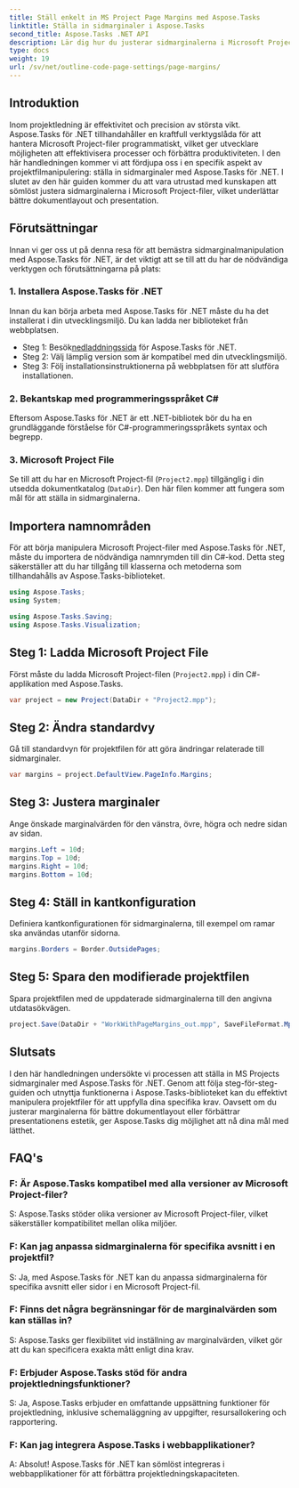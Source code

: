 ```yaml
---
title: Ställ enkelt in MS Project Page Margins med Aspose.Tasks
linktitle: Ställa in sidmarginaler i Aspose.Tasks
second_title: Aspose.Tasks .NET API
description: Lär dig hur du justerar sidmarginalerna i Microsoft Project-filer med Aspose.Tasks för .NET. Förbättra dokumentlayout och presentation med lätthet.
type: docs
weight: 19
url: /sv/net/outline-code-page-settings/page-margins/
---
```

## Introduktion
Inom projektledning är effektivitet och precision av största vikt. Aspose.Tasks för .NET tillhandahåller en kraftfull verktygslåda för att hantera Microsoft Project-filer programmatiskt, vilket ger utvecklare möjligheten att effektivisera processer och förbättra produktiviteten. I den här handledningen kommer vi att fördjupa oss i en specifik aspekt av projektfilmanipulering: ställa in sidmarginaler med Aspose.Tasks för .NET. I slutet av den här guiden kommer du att vara utrustad med kunskapen att sömlöst justera sidmarginalerna i Microsoft Project-filer, vilket underlättar bättre dokumentlayout och presentation.
## Förutsättningar
Innan vi ger oss ut på denna resa för att bemästra sidmarginalmanipulation med Aspose.Tasks för .NET, är det viktigt att se till att du har de nödvändiga verktygen och förutsättningarna på plats:
### 1. Installera Aspose.Tasks för .NET
Innan du kan börja arbeta med Aspose.Tasks för .NET måste du ha det installerat i din utvecklingsmiljö. Du kan ladda ner biblioteket från webbplatsen.
-  Steg 1: Besök[nedladdningssida](https://releases.aspose.com/tasks/net/) för Aspose.Tasks för .NET.
- Steg 2: Välj lämplig version som är kompatibel med din utvecklingsmiljö.
- Steg 3: Följ installationsinstruktionerna på webbplatsen för att slutföra installationen.
### 2. Bekantskap med programmeringsspråket C#
Eftersom Aspose.Tasks för .NET är ett .NET-bibliotek bör du ha en grundläggande förståelse för C#-programmeringsspråkets syntax och begrepp.
### 3. Microsoft Project File
Se till att du har en Microsoft Project-fil (`Project2.mpp`) tillgänglig i din utsedda dokumentkatalog (`DataDir`). Den här filen kommer att fungera som mål för att ställa in sidmarginalerna.

## Importera namnområden
För att börja manipulera Microsoft Project-filer med Aspose.Tasks för .NET, måste du importera de nödvändiga namnrymden till din C#-kod. Detta steg säkerställer att du har tillgång till klasserna och metoderna som tillhandahålls av Aspose.Tasks-biblioteket.

```csharp
using Aspose.Tasks;
using System;

using Aspose.Tasks.Saving;
using Aspose.Tasks.Visualization;
```
## Steg 1: Ladda Microsoft Project File
Först måste du ladda Microsoft Project-filen (`Project2.mpp`) i din C#-applikation med Aspose.Tasks.
```csharp
var project = new Project(DataDir + "Project2.mpp");
```
## Steg 2: Ändra standardvy
Gå till standardvyn för projektfilen för att göra ändringar relaterade till sidmarginaler.
```csharp
var margins = project.DefaultView.PageInfo.Margins;
```
## Steg 3: Justera marginaler
Ange önskade marginalvärden för den vänstra, övre, högra och nedre sidan av sidan.
```csharp
margins.Left = 10d;
margins.Top = 10d;
margins.Right = 10d;
margins.Bottom = 10d;
```
## Steg 4: Ställ in kantkonfiguration
Definiera kantkonfigurationen för sidmarginalerna, till exempel om ramar ska användas utanför sidorna.
```csharp
margins.Borders = Border.OutsidePages;
```
## Steg 5: Spara den modifierade projektfilen
Spara projektfilen med de uppdaterade sidmarginalerna till den angivna utdatasökvägen.
```csharp
project.Save(DataDir + "WorkWithPageMargins_out.mpp", SaveFileFormat.Mpp);
```

## Slutsats
I den här handledningen undersökte vi processen att ställa in MS Projects sidmarginaler med Aspose.Tasks för .NET. Genom att följa steg-för-steg-guiden och utnyttja funktionerna i Aspose.Tasks-biblioteket kan du effektivt manipulera projektfiler för att uppfylla dina specifika krav. Oavsett om du justerar marginalerna för bättre dokumentlayout eller förbättrar presentationens estetik, ger Aspose.Tasks dig möjlighet att nå dina mål med lätthet.
## FAQ's
### F: Är Aspose.Tasks kompatibel med alla versioner av Microsoft Project-filer?
S: Aspose.Tasks stöder olika versioner av Microsoft Project-filer, vilket säkerställer kompatibilitet mellan olika miljöer.
### F: Kan jag anpassa sidmarginalerna för specifika avsnitt i en projektfil?
S: Ja, med Aspose.Tasks för .NET kan du anpassa sidmarginalerna för specifika avsnitt eller sidor i en Microsoft Project-fil.
### F: Finns det några begränsningar för de marginalvärden som kan ställas in?
S: Aspose.Tasks ger flexibilitet vid inställning av marginalvärden, vilket gör att du kan specificera exakta mått enligt dina krav.
### F: Erbjuder Aspose.Tasks stöd för andra projektledningsfunktioner?
S: Ja, Aspose.Tasks erbjuder en omfattande uppsättning funktioner för projektledning, inklusive schemaläggning av uppgifter, resursallokering och rapportering.
### F: Kan jag integrera Aspose.Tasks i webbapplikationer?
A: Absolut! Aspose.Tasks för .NET kan sömlöst integreras i webbapplikationer för att förbättra projektledningskapaciteten.